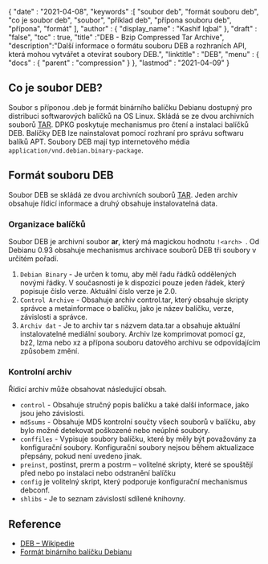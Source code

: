 {
  "date" : "2021-04-08",
  "keywords" :[ "soubor deb", "formát souboru deb", "co je soubor deb", "soubor", "příklad deb", "přípona souboru deb", "přípona", "formát" ],
  "author" : {
    "display_name" : "Kashif Iqbal"
},
  "draft" : "false",
  "toc" : true,
  "title" :"DEB - Bzip Compressed Tar Archive",
  "description":"Další informace o formátu souboru DEB a rozhraních API, která mohou vytvářet a otevírat soubory DEB.",
  "linktitle" : "DEB",
  "menu" : {
    "docs" : {
      "parent" : "compression"
}
},
  "lastmod" : "2021-04-09"
}

## Co je soubor DEB?

Soubor s příponou .deb je formát binárního balíčku Debianu dostupný pro distribuci softwarových balíčků na OS Linux. Skládá se ze dvou archivních souborů [TAR](/cs/compression/tar/). DPKG poskytuje mechanismus pro čtení a instalaci balíčků DEB. Balíčky DEB lze nainstalovat pomocí rozhraní pro správu softwaru balíků APT. Soubory DEB mají typ internetového média `application/vnd.debian.binary-package`.

## Formát souboru DEB

Soubor DEB se skládá ze dvou archivních souborů [TAR](/cs/compression/tar/). Jeden archiv obsahuje řídicí informace a druhý obsahuje instalovatelná data.

### Organizace balíčků

Soubor DEB je archivní soubor **ar**, který má magickou hodnotu `!<arch> `. Od Debianu 0.93 obsahuje mechanismus archivace souborů DEB tři soubory v určitém pořadí.

1. `Debian Binary` - Je určen k tomu, aby měl řadu řádků oddělených novými řádky. V současnosti je k dispozici pouze jeden řádek, který popisuje číslo verze. Aktuální číslo verze je 2.0.
1. `Control Archive` - Obsahuje archiv control.tar, který obsahuje skripty správce a metainformace o balíčku, jako je název balíčku, verze, závislosti a správce.
1. `Archiv dat` - Je to archiv tar s názvem data.tar a obsahuje aktuální instalovatelné mediální soubory. Archiv lze komprimovat pomocí gz, bz2, lzma nebo xz a přípona souboru datového archivu se odpovídajícím způsobem změní.

### Kontrolní archiv

Řídicí archiv může obsahovat následující obsah.

* `control` - Obsahuje stručný popis balíčku a také další informace, jako jsou jeho závislosti.
* `md5sums` - Obsahuje MD5 kontrolní součty všech souborů v balíčku, aby bylo možné detekovat poškozené nebo neúplné soubory.
* `conffiles` - Vypisuje soubory balíčku, které by měly být považovány za konfigurační soubory. Konfigurační soubory nejsou během aktualizace přepsány, pokud není uvedeno jinak.
* `preinst`, postinst, prerm a postrm – volitelné skripty, které se spouštějí před nebo po instalaci nebo odstranění balíčku
* `config` je volitelný skript, který podporuje konfigurační mechanismus debconf.
* `shlibs` - Je to seznam závislostí sdílené knihovny.

## Reference

* [DEB – Wikipedie](https://en.wikipedia.org/wiki/Deb_(file_format))
* [Formát binárního balíčku Debianu](https://manpages.debian.org/buster/dpkg-dev/deb.5.en.html)

